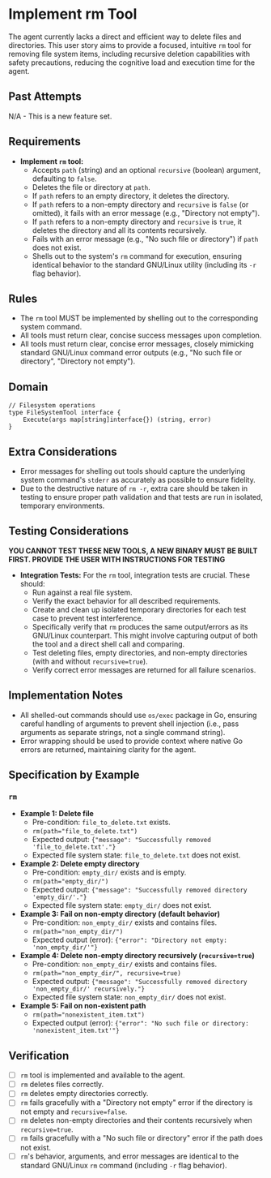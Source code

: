 # Implement rm Tool

The agent currently lacks a direct and efficient way to delete files and directories. This user story aims to provide a focused, intuitive `rm` tool for removing file system items, including recursive deletion capabilities with safety precautions, reducing the cognitive load and execution time for the agent.

## Past Attempts

N/A - This is a new feature set.

## Requirements

*   **Implement `rm` tool:**
    *   Accepts `path` (string) and an optional `recursive` (boolean) argument, defaulting to `false`.
    *   Deletes the file or directory at `path`.
    *   If `path` refers to an empty directory, it deletes the directory.
    *   If `path` refers to a non-empty directory and `recursive` is `false` (or omitted), it fails with an error message (e.g., "Directory not empty").
    *   If `path` refers to a non-empty directory and `recursive` is `true`, it deletes the directory and all its contents recursively.
    *   Fails with an error message (e.g., "No such file or directory") if `path` does not exist.
    *   Shells out to the system's `rm` command for execution, ensuring identical behavior to the standard GNU/Linux utility (including its `-r` flag behavior).

## Rules

*   The `rm` tool MUST be implemented by shelling out to the corresponding system command.
*   All tools must return clear, concise success messages upon completion.
*   All tools must return clear, concise error messages, closely mimicking standard GNU/Linux command error outputs (e.g., "No such file or directory", "Directory not empty").

## Domain

```
// Filesystem operations
type FileSystemTool interface {
    Execute(args map[string]interface{}) (string, error)
}
```

## Extra Considerations

*   Error messages for shelling out tools should capture the underlying system command's `stderr` as accurately as possible to ensure fidelity.
*   Due to the destructive nature of `rm -r`, extra care should be taken in testing to ensure proper path validation and that tests are run in isolated, temporary environments.

## Testing Considerations

**YOU CANNOT TEST THESE NEW TOOLS, A NEW BINARY MUST BE BUILT FIRST. PROVIDE THE USER WITH INSTRUCTIONS FOR TESTING**


*   **Integration Tests:** For the `rm` tool, integration tests are crucial. These should:
    *   Run against a real file system.
    *   Verify the exact behavior for all described requirements.
    *   Create and clean up isolated temporary directories for each test case to prevent test interference.
    *   Specifically verify that `rm` produces the same output/errors as its GNU/Linux counterpart. This might involve capturing output of both the tool and a direct shell call and comparing.
    *   Test deleting files, empty directories, and non-empty directories (with and without `recursive=true`).
    *   Verify correct error messages are returned for all failure scenarios.

## Implementation Notes

*   All shelled-out commands should use `os/exec` package in Go, ensuring careful handling of arguments to prevent shell injection (i.e., pass arguments as separate strings, not a single command string).
*   Error wrapping should be used to provide context where native Go errors are returned, maintaining clarity for the agent.

## Specification by Example

### `rm`
*   **Example 1: Delete file**
    *   Pre-condition: `file_to_delete.txt` exists.
    *   `rm(path="file_to_delete.txt")`
    *   Expected output: `{"message": "Successfully removed 'file_to_delete.txt'."}`
    *   Expected file system state: `file_to_delete.txt` does not exist.
*   **Example 2: Delete empty directory**
    *   Pre-condition: `empty_dir/` exists and is empty.
    *   `rm(path="empty_dir/")`
    *   Expected output: `{"message": "Successfully removed directory 'empty_dir/'."}`
    *   Expected file system state: `empty_dir/` does not exist.
*   **Example 3: Fail on non-empty directory (default behavior)**
    *   Pre-condition: `non_empty_dir/` exists and contains files.
    *   `rm(path="non_empty_dir/")`
    *   Expected output (error): `{"error": "Directory not empty: 'non_empty_dir/'"}`
*   **Example 4: Delete non-empty directory recursively (`recursive=true`)**
    *   Pre-condition: `non_empty_dir/` exists and contains files.
    *   `rm(path="non_empty_dir/", recursive=true)`
    *   Expected output: `{"message": "Successfully removed directory 'non_empty_dir/' recursively."}`
    *   Expected file system state: `non_empty_dir/` does not exist.
*   **Example 5: Fail on non-existent path**
    *   `rm(path="nonexistent_item.txt")`
    *   Expected output (error): `{"error": "No such file or directory: 'nonexistent_item.txt'"}`

## Verification

- [ ] `rm` tool is implemented and available to the agent.
- [ ] `rm` deletes files correctly.
- [ ] `rm` deletes empty directories correctly.
- [ ] `rm` fails gracefully with a "Directory not empty" error if the directory is not empty and `recursive=false`.
- [ ] `rm` deletes non-empty directories and their contents recursively when `recursive=true`.
- [ ] `rm` fails gracefully with a "No such file or directory" error if the path does not exist.
- [ ] `rm`'s behavior, arguments, and error messages are identical to the standard GNU/Linux `rm` command (including `-r` flag behavior).